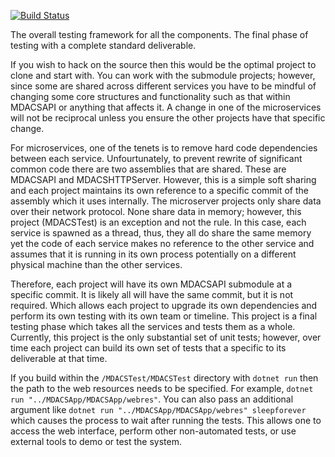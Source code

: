 [![Build Status](https://travis-ci.org/kmcguire3413/MDACSTest.svg?branch=nightly)](https://travis-ci.org/kmcguire3413/MDACSTest)

The overall testing framework for all the components. The final phase of testing with a complete standard deliverable.

If you wish to hack on the source then this would be the optimal project to clone and start with. You can work with the submodule
projects; however, since some are shared across different services you have to be mindful of changing some core structures and
functionality such as that within MDACSAPI or anything that affects it. A change in one of the microservices will not be
reciprocal unless you ensure the other projects have that specific change.

For microservices, one of the tenets is to remove hard code dependencies between each service. Unfourtunately, to prevent rewrite of 
significant common code there are two assemblies that are shared. These are MDACSAPI and MDACSHTTPServer. However, this is a simple soft
sharing and each project maintains its own reference to a specific commit of the assembly which it uses internally. The microserver
projects only share data over their network protocol. None share data in memory; however, this project (MDACSTest) is an exception and
not the rule. In this case, each service is spawned as a thread, thus, they all do share the same memory yet the code of each service
makes no reference to the other service and assumes that it is running in its own process potentially on a different physical machine
than the other services.

Therefore, each project will have its own MDACSAPI submodule at a specific commit. It is likely all will have the same commit, but it is
not required. Which allows each project to upgrade its own dependencies and perform its own testing with its own team or timeline. This
project is a final testing phase which takes all the services and tests them as a whole. Currently, this project is the only substantial
set of unit tests; however, over time each project can build its own set of tests that a specific to its deliverable at that time.

If you build within the `/MDACSTest/MDACSTest` directory with `dotnet run` then the path to the web resources needs to be specified. For
example, `dotnet run "../MDACSApp/MDACSApp/webres"`. You can also pass an additional argument like `dotnet run "../MDACSApp/MDACSApp/webres" sleepforever`
which causes the process to wait after running the tests. This allows one to access the web interface, perform other non-automated tests, or
use external tools to demo or test the system.
